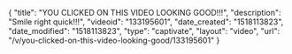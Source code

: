 {
    "title": "YOU CLICKED ON THIS VIDEO LOOKING GOOD!!!",
    "description": "Smile right quick!!!",
    "videoid": "133195601",
    "date_created": "1518113823",
    "date_modified": "1518113823",
    "type": "captivate",
    "layout": "video",
    "url": "\/v\/you-clicked-on-this-video-looking-good\/133195601"
}